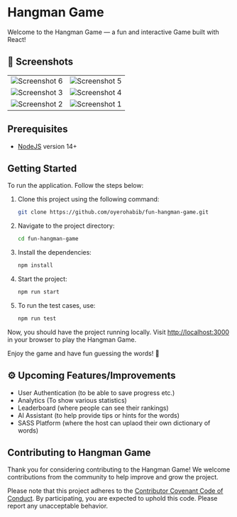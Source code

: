 # Hangman Game

Welcome to the Hangman Game — a fun and interactive Game built with React!

## 📸 Screenshots

|                                                  |                                                  |
| :----------------------------------------------: | :----------------------------------------------: |
| ![Screenshot 6](https://i.imgur.com/4G8Kv9t.png) | ![Screenshot 5](https://i.imgur.com/Ozazw6H.png) |
| ![Screenshot 3](https://i.imgur.com/2OXAoR0.png) | ![Screenshot 4](https://i.imgur.com/I0KQE7L.png) |
| ![Screenshot 2](https://i.imgur.com/4FWoImO.png) | ![Screenshot 1](https://i.imgur.com/S4mL2on.png) |

## Prerequisites

- [NodeJS](https://nodejs.org/en/) version 14+

## Getting Started

To run the application. Follow the steps below:

1. Clone this project using the following command:

   ```bash
   git clone https://github.com/oyerohabib/fun-hangman-game.git
   ```

2. Navigate to the project directory:

   ```bash
   cd fun-hangman-game
   ```

3. Install the dependencies:

   ```bash
   npm install
   ```

4. Start the project:

   ```bash
   npm run start
   ```

5. To run the test cases, use:

   ```bash
   npm run test
   ```

Now, you should have the project running locally. Visit <http://localhost:3000> in your browser to play the Hangman Game.

Enjoy the game and have fun guessing the words! 🎉

## ⚙️ Upcoming Features/Improvements

- User Authentication (to be able to save progress etc.)
- Analytics (To show various statistics)
- Leaderboard (where people can see their rankings)
- AI Assistant (to help provide tips or hints for the words)
- SASS Platform (where the host can uplaod their own dictionary of words)

## Contributing to Hangman Game

Thank you for considering contributing to the Hangman Game! We welcome contributions from the community to help improve and grow the project.

Please note that this project adheres to the [Contributor Covenant Code of Conduct](CONTRIBUTING.md). By participating, you are expected to uphold this code. Please report any unacceptable behavior.

